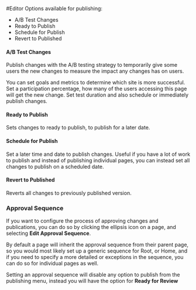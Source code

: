 #Editor 
Options available for publishing:
- A/B Test Changes
- Ready to Publish
- Schedule for Publish
- Revert to Published

#### A/B Test Changes
Publish changes with the A/B testing strategy to temporarily give some users the new changes to measure the impact any changes has on users. 

You can set goals and metrics to determine which site is more successful.
Set a participation percentage, how many of the users accessing this page will get the new change.
Set test duration and also schedule or immediately publish changes.
#### Ready to Publish
Sets changes to ready to publish, to publish for a later date.
#### Schedule for Publish
Set a later time and date to publish changes. Useful if you have a lot of work to publish and instead of publishing individual pages, you can instead set all changes to publish on a scheduled date.
#### Revert to Published
Reverts all changes to previously published version.

### Approval Sequence
If you want to configure the process of approving changes and publications, you can do so by clicking the ellipsis icon on a page, and selecting **Edit Approval Sequence**.

By default a page will inherit the approval sequence from their parent page, so you would most likely set up a generic sequence for Root, or Home, and if you need to specify a more detailed or exceptions in the sequence, you can do so for individual pages as well. 

Setting an approval sequence will disable any option to publish from the publishing menu, instead you will have the option for **Ready for Review**